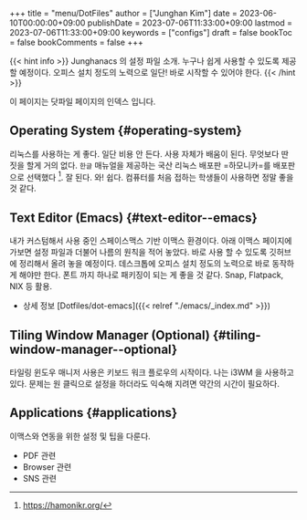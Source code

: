 +++
title = "menu/DotFiles"
author = ["Junghan Kim"]
date = 2023-06-10T00:00:00+09:00
publishDate = 2023-07-06T11:33:00+09:00
lastmod = 2023-07-06T11:33:00+09:00
keywords = ["configs"]
draft = false
bookToc = false
bookComments = false
+++

{{< hint info >}}
Junghanacs 의 설정 파일 소개. 누구나 쉽게 사용할 수 있도록 제공할 예정이다.
오피스 설치 정도의 노력으로 일단! 바로 시작할 수 있어야 한다.
{{< /hint >}}

<!--more-->

이 페이지는 닷파일 페이지의 인덱스 입니다.


## Operating System {#operating-system}

리눅스를 사용하는 게 좋다. 일단 비용 안 든다. 사용 자체가 배움이 된다. 무엇보다
딴 짓을 할게 거의 없다. `한글` 매뉴얼을 제공하는 국산 리눅스 배포판 =하모니카=를
배포판으로 선택했다&nbsp;[^fn:1]. 잘 된다. 와! 쉽다. 컴퓨터를 처음 접하는 학생들이
사용하면 정말 좋을 것 같다.


## Text Editor (Emacs) {#text-editor--emacs}

내가 커스텀해서 사용 중인 스페이스맥스 기반 이맥스 환경이다. 아래 이맥스
페이지에 가보면 설정 파일과 더불어 나름의 원칙을 적어 놓았다. 바로 사용 할
수 있도록 깃허브에 정리해서 올려 놓을 예정이다. 데스크톱에 오피스 설치 정도의
노력으로 바로 동작하게 해야만 한다. 폰트 까지 하나로 패키징이 되는 게 좋을 것
같다. Snap, Flatpack, NIX 등 활용.

-   상세 정보 [Dotfiles/dot-emacs]({{< relref "./emacs/_index.md" >}})


## Tiling Window Manager (Optional) {#tiling-window-manager--optional}

타일링 윈도우 매니저 사용은 키보드 워크 플로우의 시작이다. 나는 i3WM 을 사용하고
있다. 문제는 원 클릭으로 설정을 하더라도 익숙해 지려면 약간의 시간이 필요하다.


## Applications {#applications}

이맥스와 연동을 위한 설정 및 팁을 다룬다.

-   PDF 관련
-   Browser 관련
-   SNS 관련

[^fn:1]: <https://hamonikr.org/>
